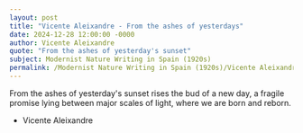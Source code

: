 ```yaml
---
layout: post
title: "Vicente Aleixandre - From the ashes of yesterdays"
date: 2024-12-28 12:00:00 -0000
author: Vicente Aleixandre
quote: "From the ashes of yesterday's sunset"
subject: Modernist Nature Writing in Spain (1920s)
permalink: /Modernist Nature Writing in Spain (1920s)/Vicente Aleixandre/Vicente Aleixandre - From the ashes of yesterdays
---
```


From the ashes of yesterday's sunset
rises the bud of a new day,
a fragile promise lying between
major scales of light,
where we are born and reborn.

- Vicente Aleixandre
